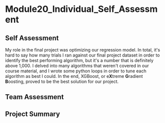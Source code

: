 # Module20_Individual_Self_Assessment

## Self Assessment
My role in the final project was optimizing our regression model.  In total, it's hard to say how many trials I ran against our final project dataset in order to identify the best performing algorithm, but it's a number that is definitely above 1,000.  I delved into many algorithms that weren't covered in our course material, and I wrote some python loops in order to tune each algorithm as best I could.  In the end, XGBoost, or e<b>X</b>treme <b>G</b>radient <b>B</b>oosting, proved to be the best solution for our project. 

## Team Assessment

## Project Summary
